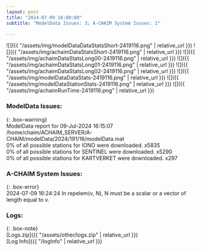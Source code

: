 ```yaml
---
layout: post
title: "2024-07-09 16:00:00"
subtitle: "ModelData Issues: 3; A-CHAIM System Issues: 1"

---
```


![]({{ "/assets/img/modelDataDataStatsShort-2419116.png" | relative_url }})
![]({{ "/assets/img/achaimDataStatsShort-2419116.png" | relative_url }})
![]({{ "/assets/img/achaimDataStatsLong00-2419116.png" | relative_url }})
![]({{ "/assets/img/achaimDataStatsLong01-2419116.png" | relative_url }})
![]({{ "/assets/img/achaimDataStatsLong02-2419116.png" | relative_url }})
![]({{ "/assets/img/modelDataDataStats-2419116.png" | relative_url }})
![]({{ "/assets/img/modelDataStationStats-2419116.png" | relative_url }})
![]({{ "/assets/img/achaimRunTime-2419116.png" | relative_url }})


### ModelData Issues:  
  
{: .box-warning}  
 ModelData report for 09-Jul-2024 16:15:07   
 /home/chaim/ACHAIM_SERVER/A-CHAIM/modelData/2024/191/16/modelData.mat   
 0% of all possible stations for IONO were downloaded. x5835   
 0% of all possible stations for SENTINEL were downloaded. x5290   
 0% of all possible stations for KARTVERKET were downloaded. x297   
  
### A-CHAIM System Issues:  
  
{: .box-error}  
2024-07-09 16:24:24 In repelem(v, N), N must be a scalar or a vector of length equal to v.  

### Logs:  
  
{: .box-note}  
[Logs.zip]({{ "/assets/other/logs.zip" | relative_url }})  
[Log Info]({{ "/logInfo" | relative_url }})  
